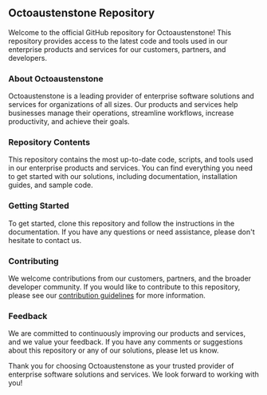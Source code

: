 ## Octoaustenstone Repository

Welcome to the official GitHub repository for Octoaustenstone! This repository provides access to the latest code and tools used in our enterprise products and services for our customers, partners, and developers.

### About Octoaustenstone

Octoaustenstone is a leading provider of enterprise software solutions and services for organizations of all sizes. Our products and services help businesses manage their operations, streamline workflows, increase productivity, and achieve their goals.

### Repository Contents

This repository contains the most up-to-date code, scripts, and tools used in our enterprise products and services. You can find everything you need to get started with our solutions, including documentation, installation guides, and sample code.

### Getting Started

To get started, clone this repository and follow the instructions in the documentation. If you have any questions or need assistance, please don't hesitate to contact us.

### Contributing

We welcome contributions from our customers, partners, and the broader developer community. If you would like to contribute to this repository, please see our [contribution guidelines](CONTRIBUTING.md) for more information.

### Feedback

We are committed to continuously improving our products and services, and we value your feedback. If you have any comments or suggestions about this repository or any of our solutions, please let us know.

Thank you for choosing Octoaustenstone as your trusted provider of enterprise software solutions and services. We look forward to working with you!
